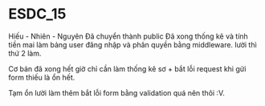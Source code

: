 # ESDC_15
Hiếu - Nhiên - Nguyên
Đã chuyển thành public
Đã xong thống kê và tính tiền
mai làm bảng user đăng nhập và phân quyền bằng middleware.
lười thì thứ 2 làm.

Cơ bản đã xong hết giờ chỉ cần làm thống kê sơ + bắt lỗi request khi gửi form thiếu là ổn hết.

Tạm ổn lười làm thêm bắt lỗi form bằng validation quá nên thôi :V.
